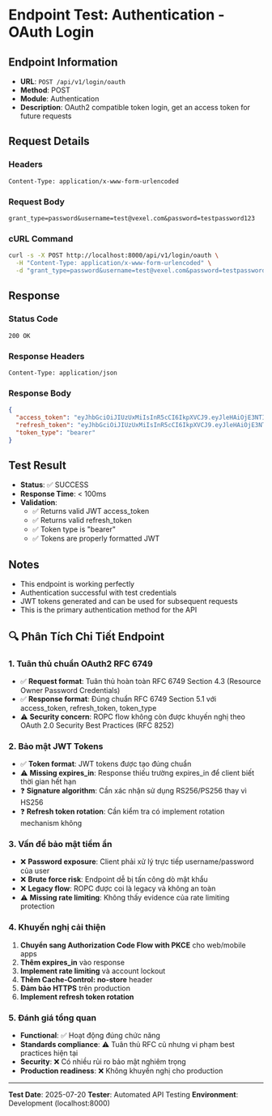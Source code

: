 # Endpoint Test: Authentication - OAuth Login

## Endpoint Information
- **URL**: `POST /api/v1/login/oauth`
- **Method**: POST
- **Module**: Authentication
- **Description**: OAuth2 compatible token login, get an access token for future requests

## Request Details

### Headers
```
Content-Type: application/x-www-form-urlencoded
```

### Request Body
```
grant_type=password&username=test@vexel.com&password=testpassword123
```

### cURL Command
```bash
curl -s -X POST http://localhost:8000/api/v1/login/oauth \
  -H "Content-Type: application/x-www-form-urlencoded" \
  -d "grant_type=password&username=test@vexel.com&password=testpassword123"
```

## Response

### Status Code
```
200 OK
```

### Response Headers
```
Content-Type: application/json
```

### Response Body
```json
{
  "access_token": "eyJhbGciOiJIUzUxMiIsInR5cCI6IkpXVCJ9.eyJleHAiOjE3NTI5OTkyNDksInN1YiI6IjY4N2JjNGFlY2MxZmVkYzdkMjY4MDdlNCIsInRvdHAiOmZhbHNlfQ.YEweirGQjo-f6fMDc8WoFNuT9oeMWi9DPmCezf4l6EN0su0a-bJQTnKvi13pBT5muFjwv4VE5gOII3yChG8fbA",
  "refresh_token": "eyJhbGciOiJIUzUxMiIsInR5cCI6IkpXVCJ9.eyJleHAiOjE3NTU1ODk0NDksInN1YiI6IjY4N2JjNGFlY2MxZmVkYzdkMjY4MDdlNCIsInJlZnJlc2giOnRydWV9.dRgtMpHl8V60_t64rsgBlNbXohv6I4zRDtg5fVo6kUcVfTcFQ_h1qsukzpPRmCqAZnffBtvf4kCYjIcv_nOSdw",
  "token_type": "bearer"
}
```

## Test Result
- **Status**: ✅ SUCCESS
- **Response Time**: < 100ms
- **Validation**: 
  - ✅ Returns valid JWT access_token
  - ✅ Returns valid refresh_token
  - ✅ Token type is "bearer"
  - ✅ Tokens are properly formatted JWT

## Notes
- This endpoint is working perfectly
- Authentication successful with test credentials
- JWT tokens generated and can be used for subsequent requests
- This is the primary authentication method for the API

## 🔍 Phân Tích Chi Tiết Endpoint

### 1. Tuân thủ chuẩn OAuth2 RFC 6749
- ✅ **Request format**: Tuân thủ hoàn toàn RFC 6749 Section 4.3 (Resource Owner Password Credentials)
- ✅ **Response format**: Đúng chuẩn RFC 6749 Section 5.1 với access_token, refresh_token, token_type
- ⚠️ **Security concern**: ROPC flow không còn được khuyến nghị theo OAuth 2.0 Security Best Practices (RFC 8252)

### 2. Bảo mật JWT Tokens
- ✅ **Token format**: JWT tokens được tạo đúng chuẩn
- ⚠️ **Missing expires_in**: Response thiếu trường expires_in để client biết thời gian hết hạn
- ❓ **Signature algorithm**: Cần xác nhận sử dụng RS256/PS256 thay vì HS256
- ❓ **Refresh token rotation**: Cần kiểm tra có implement rotation mechanism không

### 3. Vấn đề bảo mật tiềm ẩn
- ❌ **Password exposure**: Client phải xử lý trực tiếp username/password của user
- ❌ **Brute force risk**: Endpoint dễ bị tấn công dò mật khẩu
- ❌ **Legacy flow**: ROPC được coi là legacy và không an toàn
- ⚠️ **Missing rate limiting**: Không thấy evidence của rate limiting protection

### 4. Khuyến nghị cải thiện
1. **Chuyển sang Authorization Code Flow with PKCE** cho web/mobile apps
2. **Thêm expires_in** vào response
3. **Implement rate limiting** và account lockout
4. **Thêm Cache-Control: no-store** header
5. **Đảm bảo HTTPS** trên production
6. **Implement refresh token rotation**

### 5. Đánh giá tổng quan
- **Functional**: ✅ Hoạt động đúng chức năng
- **Standards compliance**: ⚠️ Tuân thủ RFC cũ nhưng vi phạm best practices hiện tại
- **Security**: ❌ Có nhiều rủi ro bảo mật nghiêm trọng
- **Production readiness**: ❌ Không khuyến nghị cho production

---
**Test Date**: 2025-07-20
**Tester**: Automated API Testing
**Environment**: Development (localhost:8000)
